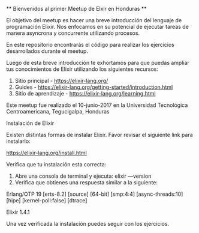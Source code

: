 ** Bienvenidos al primer Meetup de Elxir en Honduras **

El objetivo del meetup es hacer una breve introducción del lenguaje de programación Elixir.  Nos enfocamos en su potencial de ejecutar tareas de manera asyncrona y concurrente utilizando procesos.

En este repositorio encontrarás el código para realizar los ejercicios desarrollados durante el meetup.

Luego de esta breve introducción te exhortamos para que puedas ampliar tus conocimientos de Elixir utilizando los siguientes recursos:

1. Sitio principal - https://elixir-lang.org/
2. Guides - https://elixir-lang.org/getting-started/introduction.html
3. Sitio de aprendizaje - https://elixir-lang.org/learning.html

Este meetup fue realizado el 10-junio-2017 en la Universidad Tecnológica Centroamericana, Tegucigalpa, Honduras


Instalación de Elixir

Existen distintas formas de instalar Elixir. Favor revisar el siguiente link para instalarlo:

https://elixir-lang.org/install.html

Verifica que tu instalación esta correcta:
1. Abre una consola de terminal y ejecuta: elixir —version
2. Verifica que obtienes una respuesta similar a la siguiente:

Erlang/OTP 19 [erts-8.2] [source] [64-bit] [smp:4:4] [async-threads:10] [hipe] [kernel-poll:false] [dtrace]

Elixir 1.4.1

Una vez verificada la instalación puedes seguir con los ejercicios.

